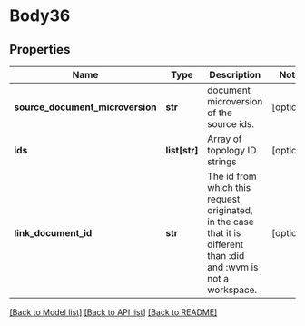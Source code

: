 # Body36

## Properties
Name | Type | Description | Notes
------------ | ------------- | ------------- | -------------
**source_document_microversion** | **str** | document microversion of the source ids. | [optional] 
**ids** | **list[str]** | Array of topology ID strings | [optional] 
**link_document_id** | **str** | The id from which this request originated, in the case that it is           different than :did and :wvm is not a workspace. | [optional] 

[[Back to Model list]](../README.md#documentation-for-models) [[Back to API list]](../README.md#documentation-for-api-endpoints) [[Back to README]](../README.md)


